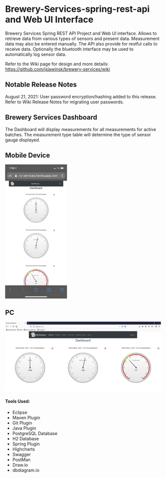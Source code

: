 # Brewery-Services-spring-rest-api and Web UI Interface

Brewery Services Spring REST API Project and Web UI interface. Allows to retrieve data from various types of sensors and present data. Measurement data may also be entered manually. The API also provide for restful calls to receive data. Optionally the bluetooth interface may be used to automatically log sensor data.

Refer to the Wiki page for design and more details: https://github.com/jslawinsk/brewery-services/wiki

## Notable Release Notes

August 21, 2021: User password encryption/hashing added to this release. Refer to Wiki Release Notes for migrating user passwords.

## Brewery Services Dashboard

The Dashboard will display measurements for all measurements for active batches. The measurement type table will determine the type of sensor gauge displayed.

## Mobile Device

<img src="https://github.com/jslawinsk/brewery-services/blob/master/documentation/MobileDashboard.png" width="200">

## PC

<img src="https://github.com/jslawinsk/brewery-services/blob/master/documentation/PcDashboard.png" width="650">

#### Tools Used:
- Eclipse
- Maven Plugin 
- Git Plugin
- Java Plugin
- PostgreSQL Database
- H2 Database
- Spring Plugin
- Highcharts
- Swagger
- PostMan
- Draw.io
- dbdiagram.io